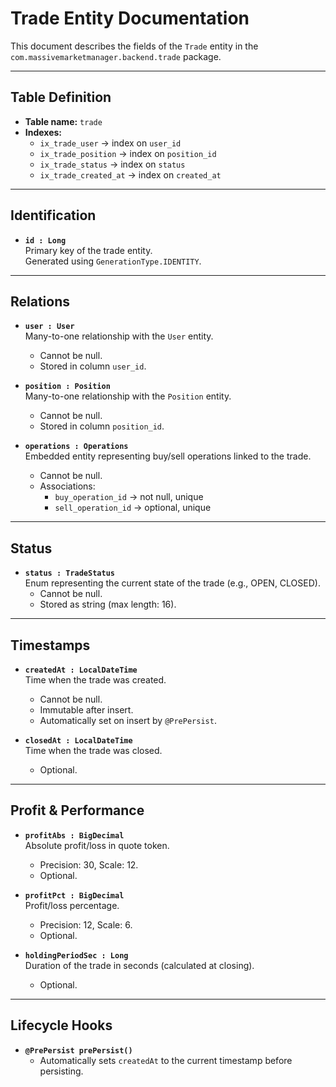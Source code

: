 # Trade Entity Documentation

This document describes the fields of the `Trade` entity in the `com.massivemarketmanager.backend.trade` package.

---

## Table Definition
- **Table name:** `trade`  
- **Indexes:**  
  - `ix_trade_user` → index on `user_id`  
  - `ix_trade_position` → index on `position_id`  
  - `ix_trade_status` → index on `status`  
  - `ix_trade_created_at` → index on `created_at`  

---

## Identification
- **`id : Long`**  
  Primary key of the trade entity.  
  Generated using `GenerationType.IDENTITY`.

---

## Relations
- **`user : User`**  
  Many-to-one relationship with the `User` entity.  
  - Cannot be null.  
  - Stored in column `user_id`.  

- **`position : Position`**  
  Many-to-one relationship with the `Position` entity.  
  - Cannot be null.  
  - Stored in column `position_id`.  

- **`operations : Operations`**  
  Embedded entity representing buy/sell operations linked to the trade.  
  - Cannot be null.  
  - Associations:  
    - `buy_operation_id` → not null, unique  
    - `sell_operation_id` → optional, unique  

---

## Status
- **`status : TradeStatus`**  
  Enum representing the current state of the trade (e.g., OPEN, CLOSED).  
  - Cannot be null.  
  - Stored as string (max length: 16).  

---

## Timestamps
- **`createdAt : LocalDateTime`**  
  Time when the trade was created.  
  - Cannot be null.  
  - Immutable after insert.  
  - Automatically set on insert by `@PrePersist`.  

- **`closedAt : LocalDateTime`**  
  Time when the trade was closed.  
  - Optional.  

---

## Profit & Performance
- **`profitAbs : BigDecimal`**  
  Absolute profit/loss in quote token.  
  - Precision: 30, Scale: 12.  
  - Optional.  

- **`profitPct : BigDecimal`**  
  Profit/loss percentage.  
  - Precision: 12, Scale: 6.  
  - Optional.  

- **`holdingPeriodSec : Long`**  
  Duration of the trade in seconds (calculated at closing).  
  - Optional.  

---

## Lifecycle Hooks
- **`@PrePersist prePersist()`**  
  - Automatically sets `createdAt` to the current timestamp before persisting.  
